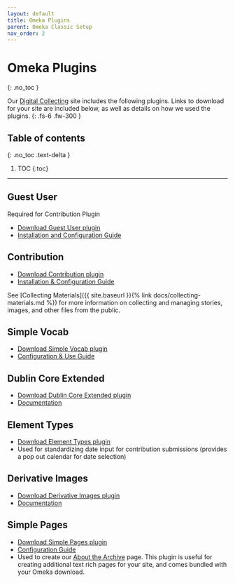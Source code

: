 ```yaml
---
layout: default
title: Omeka Plugins
parent: Omeka Classic Setup
nav_order: 2
---
```


# Omeka Plugins
{: .no_toc }


Our [Digital Collecting](http://digitalcollecting.lib.virginia.edu/rally/) site includes the following plugins. Links to download for your site are included below, as well as details on how we used the plugins.
{: .fs-6 .fw-300 }

## Table of contents
{: .no_toc .text-delta }

1. TOC
{:toc}

---

## Guest User
Required for Contribution Plugin

- [Download Guest User plugin](https://omeka.org/classic/plugins/GuestUser/)
- [Installation and Configuration Guide](https://omeka.org/classic/docs/Plugins/GuestUser/)

## Contribution

- [Download Contribution plugin](https://omeka.org/classic/plugins/Contribution/)
- [Installation & Configuration Guide](https://omeka.org/classic/docs/Plugins/Contribution/)

See [Collecting Materials]({{ site.baseurl }}{% link docs/collecting-materials.md %}) for more information on collecting and managing stories, images, and other files from the public.

## Simple Vocab

- [Download Simple Vocab plugin](https://omeka.org/classic/plugins/SimpleVocab/)
- [Configuration & Use Guide](https://omeka.org/classic/docs/Plugins/SimpleVocab/)

## Dublin Core Extended

- [Download Dublin Core Extended plugin](https://omeka.org/classic/plugins/DublinCoreExtended/)
- [Documentation](https://omeka.org/classic/docs/Plugins/DublinCoreExtended/)

## Element Types

- [Download Element Types plugin](https://omeka.org/classic/plugins/ElementTypes/)
- Used for standardizing date input for contribution submissions (provides a pop out calendar for date selection)

## Derivative Images

- [Download Derivative Images plugin](https://omeka.org/classic/plugins/DerivativeImages/)
- [Documentation](https://omeka.org/classic/docs/Plugins/DerivativeImages/)

## Simple Pages

- [Download Simple Pages plugin](https://omeka.org/classic/plugins/SimplePages/)
- [Configuration Guide](https://omeka.org/classic/docs/Plugins/SimplePages/)
- Used to create our [About the Archive](http://digitalcollecting.lib.virginia.edu/rally/about) page. This plugin is useful for creating additional text rich pages for your site, and comes bundled with your Omeka download.
